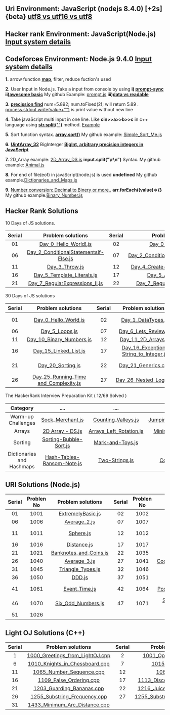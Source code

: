 ## **Uri Environment: JavaScript (nodejs 8.4.0) [+2s] {beta} [utf8 vs utf16 vs utf8](https://javarevisited.blogspot.com/2015/02/difference-between-utf-8-utf-16-and-utf.html)**

## **Hacker rank Environment: JavaScript(Node.js)** **[Input system details](https://stackoverflow.com/questions/43528075/how-to-use-javascript-in-hackerrank-and-hackerearth)**

## **Codeforces Environment: Node.js 9.4.0** **[Input system details](https://codeforces.com/blog/entry/69610)**

**1.** arrow function **[map](https://codeburst.io/learn-understand-javascripts-map-function-ffc059264783)**, filter, reduce fuction's used

**2.** User Input in Node.js. Take a input from console by using **i) [prompt-sync](https://www.codecademy.com/articles/getting-user-input-in-node-js)** **ii)[awesome basic](https://codelikethis.com/lessons/javascript/input-and-output)** My github Example: [prompt.js](<https://github.com/Bepul-Hossain/CP/blob/master/HackerRank/30%20Days%20of%20code%20(javaScript)/prompt.js>) **iii)[data vs readable](https://stackoverflow.com/questions/26174308/what-are-the-differences-between-readable-and-data-event-of-process-stdin-stream)**

**3.** **[precission find](https://www.techonthenet.com/js/number_tofixed.php)**
num=5.892; num.toFixed(2); will return 5.89 . [process.stdout.write(value+"")](https://github.com/Bepul-Hossain/CP/blob/master/HackerRank/10%20Days%20of%20JavaScript/Day_7_Arrays_Me.js) is print value without new line

**4.** Take javaScript multi input in one line. Like **cin>>a>>b>>c** in c++ language using **[str.split(' ')](https://developer.mozilla.org/en-US/docs/Web/JavaScript/Reference/Global_Objects/String/split)** method. [Example](<https://github.com/Bepul-Hossain/CP/tree/master/URI%20JavaScript%20(nodejs%208.4.0)%20%5B%2B2s%5D%20%7Bbeta%7D/BEGENNER/1010>)

**5.** Sort function syntax. **[array.sort()](https://www.tutorialrepublic.com/faq/how-to-sort-an-array-of-integers-correctly-in-javascript.php)** My github example: [Simple_Sort_Me.js](<https://github.com/Bepul-Hossain/CP/tree/master/URI%20JavaScript%20(nodejs%208.4.0)%20%5B%2B2s%5D%20%7Bbeta%7D/BEGENNER/1042>)

**6.** **[UintArray_32](https://developer.mozilla.org/en-US/docs/Web/JavaScript/Reference/Global_Objects/Uint32Array#Browser_compatibility)** BigInterger **[BigInt, arbitrary precision integers in JavaScript](https://golb.hplar.ch/2018/09/javascript-bigint.html)**

**7.** 2D_Array example: [2D_Array_DS.js](<https://github.com/Bepul-Hossain/CP/blob/master/Hacker%20Rank%20JavaScript%20(node.js)/The%20HackerRank%20Interview%20Preparation%20Kit/Arrays/_2D_Array_DS.js>) **input.split("\r\n")** Syntax. My github example: [Animal.js](<https://github.com/Bepul-Hossain/CP/blob/master/URI%20JavaScript%20(nodejs%208.4.0)%20%5B%2B2s%5D%20%7Bbeta%7D/BEGENNER/1049/Animal.js>)

**8.** For end of file(eof) in javaScript(node.js) is used **undefined** My github example.[Dictionaries_and_Maps.js](https://github.com/Bepul-Hossain/CP/blob/master/HackerRank/10%20Days%20of%20JavaScript/Day_8_Dictionaries_and_Maps.js)

**9.** [Number conversion: Decimal to Binery or more..](https://stackoverflow.com/questions/9939760/how-do-i-convert-an-integer-to-binary-in-javascript) **arr.forEach((value)=>{}** My github example.[Binary_Number.js](https://github.com/Bepul-Hossain/CP/blob/master/HackerRank/10%20Days%20of%20JavaScript/Day_10_Binary_Numbers.js)

## Hacker Rank Solutions

10 Days of JS solutions.

| Serial |                                                                                Problem solutions                                                                                 | Serial |                                                                               Problem solutions                                                                                | Serial |                                                                        Problem solutions                                                                         | Serial |                                                                   Problem solutions                                                                    | Serial |                                                                        Problem solutions                                                                         |
| :----: | :------------------------------------------------------------------------------------------------------------------------------------------------------------------------------: | :----: | :----------------------------------------------------------------------------------------------------------------------------------------------------------------------------: | :----: | :--------------------------------------------------------------------------------------------------------------------------------------------------------------: | :----: | :----------------------------------------------------------------------------------------------------------------------------------------------------: | :----: | :--------------------------------------------------------------------------------------------------------------------------------------------------------------: |
|   01   |                     [Day_0_Hello_World!.js](<github.com/Bepul-Hossain/CP/blob/master/HackerRank/30%20Days%20of%20code%20(javaScript)/Day_0_Hello_World!.js>)                     |   02   |                  [Day_0_Data_Types.js](<https://github.com/Bepul-Hossain/CP/blob/master/HackerRank/30%20Days%20of%20code%20(javaScript)/Day_0_Data_Types.js>)                  |   03   | [Day_1_Arithmetic_Operators.js](<https://github.com/Bepul-Hossain/CP/blob/master/HackerRank/30%20Days%20of%20code%20(javaScript)/Day_1_Arithmetic_Operators.js>) |   04   |       [Day_1_Functions.js](<https://github.com/Bepul-Hossain/CP/blob/master/HackerRank/30%20Days%20of%20code%20(javaScript)/Day_1_Functions.js>)       |   05   |             [Day_1_LetConst.js](<https://github.com/Bepul-Hossain/CP/blob/master/HackerRank/30%20Days%20of%20code%20(javaScript)/Day_1_LetConst.js>)             |
|   06   | [Day_2_ConditionalStatementsIf-Else.js](<https://github.com/Bepul-Hossain/CP/blob/master/HackerRank/30%20Days%20of%20code%20(javaScript)/Day_2_ConditionalStatementsIf-Else.js>) |   07   | [Day_2_ConditionalStatementsSwitch.js](<https://github.com/Bepul-Hossain/CP/blob/master/HackerRank/30%20Days%20of%20code%20(javaScript)/Day_2_ConditionalStatementsSwitch.js>) |   08   |                [Day_2_Loops.js](<https://github.com/Bepul-Hossain/CP/blob/master/HackerRank/30%20Days%20of%20code%20(javaScript)/Day_2_Loops.js>)                |   09   |          [Day_3_Arrays.js](<https://github.com/Bepul-Hossain/CP/blob/master/HackerRank/30%20Days%20of%20code%20(javaScript)/Day_3_Arrays.js>)          |   10   |   [Day_3_TryCatchAndFinally.js](<https://github.com/Bepul-Hossain/CP/blob/master/HackerRank/30%20Days%20of%20code%20(javaScript)/Day_3_TryCatchAndFinally.js>)   |
|   11   |                        [Day_3_Throw.js](<https://github.com/Bepul-Hossain/CP/blob/master/HackerRank/30%20Days%20of%20code%20(javaScript)/Day_3_Throw.js>)                        |   12   |    [Day_4_Create-a-RectangleObject.js](<https://github.com/Bepul-Hossain/CP/blob/master/HackerRank/30%20Days%20of%20code%20(javaScript)/Day_4_Create-a-RectangleObject.js>)    |   13   |         [Day_4_CountObjects.js](<https://github.com/Bepul-Hossain/CP/blob/master/HackerRank/30%20Days%20of%20code%20(javaScript)/Day_4_CountObjects.js>)         |   14   |         [Day_4_Classes.js](<https://github.com/Bepul-Hossain/CP/blob/master/HackerRank/30%20Days%20of%20code%20(javaScript)/Day_4_Classes.js>)         |   15   |          [Day_5_Inheritance.js](<https://github.com/Bepul-Hossain/CP/blob/master/HackerRank/30%20Days%20of%20code%20(javaScript)/Day_5_Inheritance.js>)          |
|   16   |            [Day_5_Template_Literals.js](<https://github.com/Bepul-Hossain/CP/blob/master/HackerRank/30%20Days%20of%20code%20(javaScript)/Day_5_Template_Literals.js>)            |   17   |                [Day_5_ArrowFuntion.js](<https://github.com/Bepul-Hossain/CP/blob/master/HackerRank/30%20Days%20of%20code%20(javaScript)/Day_5_ArrowFuntion.js>)                |   18   |     [Day_6_BitwiseOperators.js](<https://github.com/Bepul-Hossain/CP/blob/master/HackerRank/30%20Days%20of%20code%20(javaScript)/Day_6_BitwiseOperators.js>)     |   19   | [Day_6_JavaScriptDates.js](<https://github.com/Bepul-Hossain/CP/blob/master/HackerRank/30%20Days%20of%20code%20(javaScript)/Day_6_JavaScriptDates.js>) |   20   | [Day_7_RegularExpressions_I.js](<https://github.com/Bepul-Hossain/CP/blob/master/HackerRank/30%20Days%20of%20code%20(javaScript)/Day_7_RegularExpressions_I.js>) |
|   21   |        [Day_7_RegularExpressions_II.js](<https://github.com/Bepul-Hossain/CP/blob/master/HackerRank/30%20Days%20of%20code%20(javaScript)/Day_7_RegularExpressions_II.js>)        |   22   |      [Day_7_RegularExpressions_III.js](<https://github.com/Bepul-Hossain/CP/blob/master/HackerRank/30%20Days%20of%20code%20(javaScript)/Day_7_RegularExpressions_III.js>)      |   23   |          [Day_8_Create_aButton](<https://github.com/Bepul-Hossain/CP/tree/master/HackerRank/30%20Days%20of%20code%20(javaScript)/Day_8_Create_aButton>)          |   24   |  [Day_8_Buttons_Container](<https://github.com/Bepul-Hossain/CP/tree/master/HackerRank/30%20Days%20of%20code%20(javaScript)/Day_8_Buttons_Container>)  |   25   |    [Day_9_Binary_Calculator.js](<https://github.com/Bepul-Hossain/CP/tree/master/HackerRank/30%20Days%20of%20code%20(javaScript)/Day_9_Binary_Calculator.js>)    |

30 Days of JS solutions

| Serial |                                                                           Problem solutions                                                                           | Serial |                                                                            Problem solutions                                                                            | Serial |                                                                   Problem solutions                                                                   | Serial |                                                                                     Problem solutions                                                                                     | Serial |                                                                 Problem solutions                                                                 |
| :----: | :-------------------------------------------------------------------------------------------------------------------------------------------------------------------: | :----: | :---------------------------------------------------------------------------------------------------------------------------------------------------------------------: | :----: | :---------------------------------------------------------------------------------------------------------------------------------------------------: | :----: | :---------------------------------------------------------------------------------------------------------------------------------------------------------------------------------------: | :----: | :-----------------------------------------------------------------------------------------------------------------------------------------------: |
|   01   |                  [Day_0_Hello_World.js](https://github.com/Bepul-Hossain/CP/blob/master/HackerRank/10%20Days%20of%20JavaScript/Day_0_Hello_World.js)                  |   02   |               [Day_1_DataTypes.js](https://github.com/Bepul-Hossain/CP/blob/master/HackerRank/10%20Days%20of%20JavaScript/Day_1_DataTypesSubmiteCode.js)                |   03   |            [Day_2_Operators.js](https://github.com/Bepul-Hossain/CP/blob/master/HackerRank/10%20Days%20of%20JavaScript/Day_2_Operators.js)            |   04   |         [Day_3_Intro toConditionalStatements.js](https://github.com/Bepul-Hossain/CP/blob/master/HackerRank/10%20Days%20of%20JavaScript/Day_3_Intro%20toConditionalStatements.js)         |   05   |  [Day_4_Class_vs_Instance.js](https://github.com/Bepul-Hossain/CP/blob/master/HackerRank/10%20Days%20of%20JavaScript/Day_4_Class_vs_Instance.js)  |
|   06   |                        [Day_5_Loops.js](https://github.com/Bepul-Hossain/CP/blob/master/HackerRank/10%20Days%20of%20JavaScript/Day_5_Loops.js)                        |   07   |                   [Day_6_Lets_Review.js](https://github.com/Bepul-Hossain/CP/blob/master/HackerRank/10%20Days%20of%20JavaScript/Day_6_Lets_Review.js)                   |   08   |            [Day_7_Arrays_Me.js](https://github.com/Bepul-Hossain/CP/blob/master/HackerRank/10%20Days%20of%20JavaScript/Day_7_Arrays_Me.js)            |   09   |                  [Day_8_Dictionaries_and_Maps.js](https://github.com/Bepul-Hossain/CP/blob/master/HackerRank/10%20Days%20of%20JavaScript/Day_8_Dictionaries_and_Maps.js)                  |   10   |        [Day_9_Recursion_3.js](https://github.com/Bepul-Hossain/CP/blob/master/HackerRank/10%20Days%20of%20JavaScript/Day_9_Recursion_3.js)        |
|   11   |              [Day_10_Binary_Numbers.js](https://github.com/Bepul-Hossain/CP/blob/master/HackerRank/10%20Days%20of%20JavaScript/Day_10_Binary_Numbers.js)              |   12   |                    [Day_11_2D_Arrays.js](https://github.com/Bepul-Hossain/CP/blob/master/HackerRank/10%20Days%20of%20JavaScript/Day_11_2D_Arrays.js)                    |   13   |         [Day_12_Inheritance.js](https://github.com/Bepul-Hossain/CP/blob/master/HackerRank/10%20Days%20of%20JavaScript/Day_12_Inheritance.js)         |   14   |                      [Day_13_Abstract_Classes.js](https://github.com/Bepul-Hossain/CP/blob/master/HackerRank/10%20Days%20of%20JavaScript/Day_13_Abstract_Classes.js)                      |   15   |            [Day_14_Scope.cpp](https://github.com/Bepul-Hossain/CP/blob/master/HackerRank/10%20Days%20of%20JavaScript/Day_14_Scope.cpp)            |
|   16   |                 [Day_15_Linked_List.js](https://github.com/Bepul-Hossain/CP/blob/master/HackerRank/10%20Days%20of%20JavaScript/Day_15_Linked_List.js)                 |   17   | [Day_16_Exceptions String_to_Integer.js](https://github.com/Bepul-Hossain/CP/blob/master/HackerRank/10%20Days%20of%20JavaScript/Day_16_Exceptions_String_to_Integer.js) |   18   |     [Day_17_More_Exceptions.js](https://github.com/Bepul-Hossain/CP/blob/master/HackerRank/10%20Days%20of%20JavaScript/Day_17_More_Exceptions.js)     |   19   |                     [Day_18_Queues_and_Stacks.js](https://github.com/Bepul-Hossain/CP/blob/master/HackerRank/10%20Days%20of%20JavaScript/Day_18_Queues_and_Stacks.js)                     |   20   |       [Day_19_Interfaces.cpp](https://github.com/Bepul-Hossain/CP/blob/master/HackerRank/10%20Days%20of%20JavaScript/Day_19_Interfaces.js)        |
|   21   |                     [Day_20_Sorting.js](https://github.com/Bepul-Hossain/CP/blob/master/HackerRank/10%20Days%20of%20JavaScript/Day_20_Sorting.js)                     |   22   |                    [Day_21_Generics.cpp](https://github.com/Bepul-Hossain/CP/blob/master/HackerRank/10%20Days%20of%20JavaScript/Day_21_Generics.cpp)                    |   23   | [Day_22_Binary_Search_Trees.js](https://github.com/Bepul-Hossain/CP/blob/master/HackerRank/10%20Days%20of%20JavaScript/Day_22_Binary_Search_Trees.js) |   24   |             [Day_23_BST_Level-Order_Traversal.js](https://github.com/Bepul-Hossain/CP/blob/master/HackerRank/10%20Days%20of%20JavaScript/Day_23_BST_Level-Order_Traversal.js)             |   25   | [Day_24_More_Linked_Lists.js](https://github.com/Bepul-Hossain/CP/blob/master/HackerRank/10%20Days%20of%20JavaScript/Day_24_More_Linked_Lists.js) |
|   26   | [Day_25_Running_Time and_Complexity.js](https://github.com/Bepul-Hossain/CP/blob/master/HackerRank/10%20Days%20of%20JavaScript/Day_25_Running_Time_and_Complexity.js) |   27   |                 [Day_26_Nested_Logic.js](https://github.com/Bepul-Hossain/CP/blob/master/HackerRank/10%20Days%20of%20JavaScript/Day_26_Nested_Logic.js)                 |   28   |            [Day_27_Testing.cpp](https://github.com/Bepul-Hossain/CP/blob/master/HackerRank/10%20Days%20of%20JavaScript/Day_27_Testing.cpp)            |   29   | [Day_28_RegEx_Patterns and_Intro_to_Databases.js](https://github.com/Bepul-Hossain/CP/blob/master/HackerRank/10%20Days%20of%20JavaScript/Day_28_RegEx_Patterns_and_Intro_to_Databases.js) |   30   |       [Day_29_Bitwise_AND.js](https://github.com/Bepul-Hossain/CP/blob/master/HackerRank/10%20Days%20of%20JavaScript/Day_29_Bitwise_AND.js)       |

The HackerRank Interview Preparation Kit ( 12/69 Solved )

|         Category          |                                                                                                               ....                                                                                                               |                                                                                                   ....                                                                                                    |                                                                                                       Serial                                                                                                        |                                                                                                  ....                                                                                                   | .... |
| :-----------------------: | :------------------------------------------------------------------------------------------------------------------------------------------------------------------------------------------------------------------------------: | :-------------------------------------------------------------------------------------------------------------------------------------------------------------------------------------------------------: | :-----------------------------------------------------------------------------------------------------------------------------------------------------------------------------------------------------------------: | :-----------------------------------------------------------------------------------------------------------------------------------------------------------------------------------------------------: | :--: |
|    Warm-up Challenges     |               [Sock_Merchant.js](<https://github.com/Bepul-Hossain/CP/blob/master/Hacker%20Rank%20JavaScript%20(node.js)/The%20HackerRank%20Interview%20Preparation%20Kit/Warm-up%20Challenges/Sock_Merchant.js>)                | [Counting_Valleys.js](<https://github.com/Bepul-Hossain/CP/blob/master/Hacker%20Rank%20JavaScript%20(node.js)/The%20HackerRank%20Interview%20Preparation%20Kit/Warm-up%20Challenges/Counting_Valleys.js>) | [Jumping_on_the_Clouds.js](<https://github.com/Bepul-Hossain/CP/blob/master/Hacker%20Rank%20JavaScript%20(node.js)/The%20HackerRank%20Interview%20Preparation%20Kit/Warm-up%20Challenges/Jumping_on_the_Clouds.js>) | [Repeated_String.js](<https://github.com/Bepul-Hossain/CP/blob/master/Hacker%20Rank%20JavaScript%20(node.js)/The%20HackerRank%20Interview%20Preparation%20Kit/Warm-up%20Challenges/Repeated_String.js>) | .... |
|          Arrays           |                       [2D Array - DS.js](<https://github.com/Bepul-Hossain/CP/blob/master/Hacker%20Rank%20JavaScript%20(node.js)/The%20HackerRank%20Interview%20Preparation%20Kit/Arrays/_2D_Array_DS.js>)                       |    [Arrays_Left_Rotation.js](<https://github.com/Bepul-Hossain/CP/blob/master/Hacker%20Rank%20JavaScript%20(node.js)/The%20HackerRank%20Interview%20Preparation%20Kit/Arrays/Arrays_Left_Rotation.js>)    |              [Minimum-Swaps-2.js](<https://github.com/Bepul-Hossain/CP/blob/master/Hacker%20Rank%20JavaScript%20(node.js)/The%20HackerRank%20Interview%20Preparation%20Kit/Arrays/Minimum-Swaps-2.js>)              |                                                                                                  []()                                                                                                   | .... |
|          Sorting          |                [Sorting-Bubble-Sort.js](<https://github.com/Bepul-Hossain/CP/blob/master/Hacker%20Rank%20JavaScript%20(node.js)/The%20HackerRank%20Interview%20Preparation%20Kit/Sorting/Sorting-Bubble-Sort.js>)                |          [Mark-and-Toys.js](<https://github.com/Bepul-Hossain/CP/blob/master/Hacker%20Rank%20JavaScript%20(node.js)/The%20HackerRank%20Interview%20Preparation%20Kit/Sorting/Mark-and-Toys.js>)           |                                                                                                        []()                                                                                                         |                                                                                                  []()                                                                                                   | []() |
| Dictionaries and Hashmaps | [Hash-Tables-Ransom-Note.js](<https://github.com/Bepul-Hossain/CP/blob/master/Hacker%20Rank%20JavaScript%20(node.js)/The%20HackerRank%20Interview%20Preparation%20Kit/Dictionaries%20and%20Hashmaps/Hash-Tables-Ransom-Note.js>) | [Two-Strings.js](<https://github.com/Bepul-Hossain/CP/blob/master/Hacker%20Rank%20JavaScript%20(node.js)/The%20HackerRank%20Interview%20Preparation%20Kit/Dictionaries%20and%20Hashmaps/Two-Strings.js>)  |   [Count-Triplets.js](<https://github.com/Bepul-Hossain/CP/blob/master/Hacker%20Rank%20JavaScript%20(node.js)/The%20HackerRank%20Interview%20Preparation%20Kit/Dictionaries%20and%20Hashmaps/Count-Triplets.js>)    |                                                                                                  []()                                                                                                   | []() |

## URI Solutions (Node.js)

| Serial | Problen No |                                                                    Problem solutions                                                                     | Serial | Problen No |                                                                           Problem solutions                                                                           | Serial | Problen No |                                                                       Problem solutions                                                                        | Serial | Problen No |                                                                          Problem solutions                                                                          | Serial | Problen No |                                                                        Problem solutions                                                                         |
| :----: | :--------: | :------------------------------------------------------------------------------------------------------------------------------------------------------: | :----: | :--------: | :-------------------------------------------------------------------------------------------------------------------------------------------------------------------: | :----: | :--------: | :------------------------------------------------------------------------------------------------------------------------------------------------------------: | :----: | :--------: | :-----------------------------------------------------------------------------------------------------------------------------------------------------------------: | :----: | :--------: | :--------------------------------------------------------------------------------------------------------------------------------------------------------------: |
|   01   |    1001    |   [ExtremelyBasic.js](<https://github.com/Bepul-Hossain/CP/tree/master/URI%20JavaScript%20(nodejs%208.4.0)%20%5B%2B2s%5D%20%7Bbeta%7D/BEGENNER/1001>)    |   02   |    1002    |         [Area_of_a_Circle.js](<https://github.com/Bepul-Hossain/CP/tree/master/URI%20JavaScript%20(nodejs%208.4.0)%20%5B%2B2s%5D%20%7Bbeta%7D/BEGENNER/1002>)         |   03   |    1003    |        [Simple_Sum.js](<https://github.com/Bepul-Hossain/CP/tree/master/URI%20JavaScript%20(nodejs%208.4.0)%20%5B%2B2s%5D%20%7Bbeta%7D/BEGENNER/1003>)         |   04   |    1004    |         [Simple_Product.js](<https://github.com/Bepul-Hossain/CP/tree/master/URI%20JavaScript%20(nodejs%208.4.0)%20%5B%2B2s%5D%20%7Bbeta%7D/BEGENNER/1004>)         |   05   |    1005    |          [Average_1.js](<https://github.com/Bepul-Hossain/CP/tree/master/URI%20JavaScript%20(nodejs%208.4.0)%20%5B%2B2s%5D%20%7Bbeta%7D/BEGENNER/1005>)          |
|   06   |    1006    |      [Average_2.js](<https://github.com/Bepul-Hossain/CP/tree/master/URI%20JavaScript%20(nodejs%208.4.0)%20%5B%2B2s%5D%20%7Bbeta%7D/BEGENNER/1006>)      |   07   |    1007    |            [Difference.js](<https://github.com/Bepul-Hossain/CP/tree/master/URI%20JavaScript%20(nodejs%208.4.0)%20%5B%2B2s%5D%20%7Bbeta%7D/BEGENNER/1007>)            |   08   |    1008    |          [Salary.js](<https://github.com/Bepul-Hossain/CP/tree/master/URI%20JavaScript%20(nodejs%208.4.0)%20%5B%2B2s%5D%20%7Bbeta%7D/BEGENNER/1008>)           |   09   |    1009    |       [Salary_with_Bonus.js](<https://github.com/Bepul-Hossain/CP/tree/master/URI%20JavaScript%20(nodejs%208.4.0)%20%5B%2B2s%5D%20%7Bbeta%7D/BEGENNER/1009>)        |   10   |    1010    |      [Simple_Calculate.js](<https://github.com/Bepul-Hossain/CP/tree/master/URI%20JavaScript%20(nodejs%208.4.0)%20%5B%2B2s%5D%20%7Bbeta%7D/BEGENNER/1010>)       |
|   11   |    1011    |       [Sphere.js](<https://github.com/Bepul-Hossain/CP/tree/master/URI%20JavaScript%20(nodejs%208.4.0)%20%5B%2B2s%5D%20%7Bbeta%7D/BEGENNER/1011>)        |   12   |    1012    |               [Area.js](<https://github.com/Bepul-Hossain/CP/tree/master/URI%20JavaScript%20(nodejs%208.4.0)%20%5B%2B2s%5D%20%7Bbeta%7D/BEGENNER/1012>)               |   13   |    1013    |       [The_Greatest.js](<https://github.com/Bepul-Hossain/CP/tree/master/URI%20JavaScript%20(nodejs%208.4.0)%20%5B%2B2s%5D%20%7Bbeta%7D/BEGENNER/1013>)        |   14   |    1014    |          [Consumption.js](<https://github.com/Bepul-Hossain/CP/tree/master/URI%20JavaScript%20(nodejs%208.4.0)%20%5B%2B2s%5D%20%7Bbeta%7D/BEGENNER/1014>)           |   15   |    1015    | [Distance Between_Two_Points.js](<https://github.com/Bepul-Hossain/CP/tree/master/URI%20JavaScript%20(nodejs%208.4.0)%20%5B%2B2s%5D%20%7Bbeta%7D/BEGENNER/1015>) |
|   16   |    1016    |      [Distance.js](<https://github.com/Bepul-Hossain/CP/tree/master/URI%20JavaScript%20(nodejs%208.4.0)%20%5B%2B2s%5D%20%7Bbeta%7D/BEGENNER/1016>)       |   17   |    1017    |            [Fuel_Spent.js](<https://github.com/Bepul-Hossain/CP/tree/master/URI%20JavaScript%20(nodejs%208.4.0)%20%5B%2B2s%5D%20%7Bbeta%7D/BEGENNER/1017>)            |   18   |    1018    |         [Banknotes.js](<https://github.com/Bepul-Hossain/CP/tree/master/URI%20JavaScript%20(nodejs%208.4.0)%20%5B%2B2s%5D%20%7Bbeta%7D/BEGENNER/1018>)         |   19   |    1019    |        [Time_Conversion.js](<https://github.com/Bepul-Hossain/CP/tree/master/URI%20JavaScript%20(nodejs%208.4.0)%20%5B%2B2s%5D%20%7Bbeta%7D/BEGENNER/1019>)         |   20   |    1020    |         [Age_in_Days.js](<https://github.com/Bepul-Hossain/CP/tree/master/URI%20JavaScript%20(nodejs%208.4.0)%20%5B%2B2s%5D%20%7Bbeta%7D/BEGENNER/1020>)         |
|   21   |    1021    | [Banknotes_and_Coins.js](<https://github.com/Bepul-Hossain/CP/tree/master/URI%20JavaScript%20(nodejs%208.4.0)%20%5B%2B2s%5D%20%7Bbeta%7D/BEGENNER/1021>) |   22   |    1035    |         [Selection_Test_1.js](<https://github.com/Bepul-Hossain/CP/tree/master/URI%20JavaScript%20(nodejs%208.4.0)%20%5B%2B2s%5D%20%7Bbeta%7D/BEGENNER/1035>)         |   23   |    1036    |    [Bhaskara's_Formula.js](<https://github.com/Bepul-Hossain/CP/tree/master/URI%20JavaScript%20(nodejs%208.4.0)%20%5B%2B2s%5D%20%7Bbeta%7D/BEGENNER/1036>)     |   24   |    1037    |            [Interval.js](<https://github.com/Bepul-Hossain/CP/tree/master/URI%20JavaScript%20(nodejs%208.4.0)%20%5B%2B2s%5D%20%7Bbeta%7D/BEGENNER/1037>)            |   25   |    1038    |            [Snack.js](<https://github.com/Bepul-Hossain/CP/tree/master/URI%20JavaScript%20(nodejs%208.4.0)%20%5B%2B2s%5D%20%7Bbeta%7D/BEGENNER/1038>)            |
|   26   |    1040    |      [Average_3.js](<https://github.com/Bepul-Hossain/CP/tree/master/URI%20JavaScript%20(nodejs%208.4.0)%20%5B%2B2s%5D%20%7Bbeta%7D/BEGENNER/1040>)      |   27   |    1041    |      [Coordinates_of_a_Point.js](<https://github.com/Bepul-Hossain/CP/tree/master/URI%20JavaScript%20(nodejs%208.4.0)%20%5B%2B2s%5D%20%7Bbeta%7D/BEGENNER/1041>)      |   28   |    1042    |        [Simple_Sort.js](<https://github.com/Bepul-Hossain/CP/tree/master/URI%20JavaScript%20(nodejs%208.4.0)%20%5B%2B2s%5D%20%7Bbeta%7D/BEGENNER/1042>)        |   29   |    1043    |            [Triangle.js](<https://github.com/Bepul-Hossain/CP/tree/master/URI%20JavaScript%20(nodejs%208.4.0)%20%5B%2B2s%5D%20%7Bbeta%7D/BEGENNER/1043>)            |   30   |    1044    |          [Multiples.js](<https://github.com/Bepul-Hossain/CP/tree/master/URI%20JavaScript%20(nodejs%208.4.0)%20%5B%2B2s%5D%20%7Bbeta%7D/BEGENNER/1044>)          |
|   31   |    1045    |   [Triangle_Types.js](<https://github.com/Bepul-Hossain/CP/tree/master/URI%20JavaScript%20(nodejs%208.4.0)%20%5B%2B2s%5D%20%7Bbeta%7D/BEGENNER/1045>)    |   32   |    1046    |            [Game_time.js](<https://github.com/Bepul-Hossain/CP/tree/master/URI%20JavaScript%20(nodejs%208.4.0)%20%5B%2B2s%5D%20%7Bbeta%7D/BEGENNER/1046>)             |   33   |    1047    |  [Game_Time_with_Minutes.js](<https://github.com/Bepul-Hossain/CP/tree/master/URI%20JavaScript%20(nodejs%208.4.0)%20%5B%2B2s%5D%20%7Bbeta%7D/BEGENNER/1047>)   |   34   |    1048    |        [Salary_Increase.js](<https://github.com/Bepul-Hossain/CP/tree/master/URI%20JavaScript%20(nodejs%208.4.0)%20%5B%2B2s%5D%20%7Bbeta%7D/BEGENNER/1048>)         |   35   |    1049    |           [Animal.js](<https://github.com/Bepul-Hossain/CP/tree/master/URI%20JavaScript%20(nodejs%208.4.0)%20%5B%2B2s%5D%20%7Bbeta%7D/BEGENNER/1049>)            |
|   36   |    1050    |         [DDD.js](<https://github.com/Bepul-Hossain/CP/tree/master/URI%20JavaScript%20(nodejs%208.4.0)%20%5B%2B2s%5D%20%7Bbeta%7D/BEGENNER/1050>)         |   37   |    1051    |              [Taxes.js](<https://github.com/Bepul-Hossain/CP/tree/master/URI%20JavaScript%20(nodejs%208.4.0)%20%5B%2B2s%5D%20%7Bbeta%7D/BEGENNER/1051>)               |   38   |    1052    |           [Month.js](<https://github.com/Bepul-Hossain/CP/tree/master/URI%20JavaScript%20(nodejs%208.4.0)%20%5B%2B2s%5D%20%7Bbeta%7D/BEGENNER/1052>)           |   39   |    1059    |          [Even_Numbers.js](<https://github.com/Bepul-Hossain/CP/tree/master/URI%20JavaScript%20(nodejs%208.4.0)%20%5B%2B2s%5D%20%7Bbeta%7D/BEGENNER/1059>)          |   40   |    1060    |      [Positive_Numbers.js](<https://github.com/Bepul-Hossain/CP/tree/master/URI%20JavaScript%20(nodejs%208.4.0)%20%5B%2B2s%5D%20%7Bbeta%7D/BEGENNER/1060>)       |
|   41   |    1061    |     [Event_Time.js](<https://github.com/Bepul-Hossain/CP/tree/master/URI%20JavaScript%20(nodejs%208.4.0)%20%5B%2B2s%5D%20%7Bbeta%7D/BEGENNER/1061>)      |   42   |    1064    |      [Positives_and_Average.js](<https://github.com/Bepul-Hossain/CP/tree/master/URI%20JavaScript%20(nodejs%208.4.0)%20%5B%2B2s%5D%20%7Bbeta%7D/BEGENNER/1064>)       |   43   |    1065    | [Even_Between five_Numbers.js](<https://github.com/Bepul-Hossain/CP/tree/master/URI%20JavaScript%20(nodejs%208.4.0)%20%5B%2B2s%5D%20%7Bbeta%7D/BEGENNER/1065>) |   44   |    1066    | [Even_Odd_Positive and_Negative.js](<https://github.com/Bepul-Hossain/CP/tree/master/URI%20JavaScript%20(nodejs%208.4.0)%20%5B%2B2s%5D%20%7Bbeta%7D/BEGENNER/1066>) |   45   |    1067    |         [Odd_Numbers.js](<https://github.com/Bepul-Hossain/CP/tree/master/URI%20JavaScript%20(nodejs%208.4.0)%20%5B%2B2s%5D%20%7Bbeta%7D/BEGENNER/1067>)         |
|   46   |    1070    |   [Six_Odd_Numbers.js](<https://github.com/Bepul-Hossain/CP/tree/master/URI%20JavaScript%20(nodejs%208.4.0)%20%5B%2B2s%5D%20%7Bbeta%7D/BEGENNER/1070>)   |   47   |    1071    | [Sum_of_Consecutive Odd_Numbers_I.js](<https://github.com/Bepul-Hossain/CP/tree/master/URI%20JavaScript%20(nodejs%208.4.0)%20%5B%2B2s%5D%20%7Bbeta%7D/BEGENNER/1071>) |   48   |    1072    |        [Interval_2.js](<https://github.com/Bepul-Hossain/CP/tree/master/URI%20JavaScript%20(nodejs%208.4.0)%20%5B%2B2s%5D%20%7Bbeta%7D/BEGENNER/1072>)         |   49   |    1073    |          [Even_Square.js](<https://github.com/Bepul-Hossain/CP/tree/master/URI%20JavaScript%20(nodejs%208.4.0)%20%5B%2B2s%5D%20%7Bbeta%7D/BEGENNER/1073>)           |   50   |    1080    |    [Highest_and_Position.js](<https://github.com/Bepul-Hossain/CP/tree/master/URI%20JavaScript%20(nodejs%208.4.0)%20%5B%2B2s%5D%20%7Bbeta%7D/BEGENNER/1080>)     |
|   51   |    1026    |                                                                           []()                                                                           |        |            |                                                                                 []()                                                                                  |        |            |                                                                              []()                                                                              |        |            |                                                                                []()                                                                                 |        |            |                                                                               []()                                                                               |

## Light OJ Solutions (C++)

| Serial |                                                            Problem solutions                                                            | Serial |                                                         Problem solutions                                                         | Serial |                                                               Problem solutions                                                               | Serial |                                                                     Problem solutions                                                                     | Serial |                                                        Problem solutions                                                        |
| :----: | :-------------------------------------------------------------------------------------------------------------------------------------: | :----: | :-------------------------------------------------------------------------------------------------------------------------------: | :----: | :-------------------------------------------------------------------------------------------------------------------------------------------: | :----: | :-------------------------------------------------------------------------------------------------------------------------------------------------------: | :----: | :-----------------------------------------------------------------------------------------------------------------------------: |
|   1    | [1000_Greetings_from_LightOJ.cpp](https://github.com/Bepul-Hossain/CP/blob/master/Light%20OJ%20C%2B%2B/1000_Greetings_from_LightOJ.cpp) |   2    |       [1001_Opposite_Task.cpp](https://github.com/Bepul-Hossain/CP/blob/master/Light%20OJ%20C%2B%2B/1001_Opposite_Task.cpp)       |   3    |             [1006_Hex_a_bonacci.cpp](https://github.com/Bepul-Hossain/CP/blob/master/Light%20OJ%20C%2B%2B/1006_Hex_a_bonacci.cpp)             |   4    | [1008_Fibsieve_s_Fantabulous_Birthday.cpp](https://github.com/Bepul-Hossain/CP/blob/master/Light%20OJ%20C%2B%2B/1008_Fibsieve_s_Fantabulous_Birthday.cpp) |   5    | [1009_Back_to_Underworld.cpp](https://github.com/Bepul-Hossain/CP/blob/master/Light%20OJ%20C%2B%2B/1009_Back_to_Underworld.cpp) |
|   6    |  [1010_Knights_in_Chessboard.cpp](https://github.com/Bepul-Hossain/CP/blob/master/Light%20OJ%20C%2B%2B/1010_Knights_in_Chessboard.cpp)  |   7    |          [1015*Brush*(I).cpp](<https://github.com/Bepul-Hossain/CP/blob/master/Light%20OJ%20C%2B%2B/1015_Brush_(I).cpp>)          |   8    |          [1022_Circle_in_Square.cpp](https://github.com/Bepul-Hossain/CP/blob/master/Light%20OJ%20C%2B%2B/1022_Circle_in_Square.cpp)          |   9    |           [1043_Triangle_Partitioning.cpp](https://github.com/Bepul-Hossain/CP/blob/master/Light%20OJ%20C%2B%2B/1043_Triangle_Partitioning.cpp)           |   10   |        [1053_Higher_Math.cpp](https://github.com/Bepul-Hossain/CP/blob/master/Light%20OJ%20C%2B%2B/1053_Higher_Math.cpp)        |
|   11   |        [1065_Number_Sequence.cpp](https://github.com/Bepul-Hossain/CP/blob/master/Light%20OJ%20C%2B%2B/1065_Number_Sequence.cpp)        |   12   |                [1069_Lift.cpp](https://github.com/Bepul-Hossain/CP/blob/master/Light%20OJ%20C%2B%2B/1069_Lift.cpp)                |   13   |                 [1072_Calm_Down.cpp](https://github.com/Bepul-Hossain/CP/blob/master/Light%20OJ%20C%2B%2B/1072_Calm_Down.cpp)                 |   14   |                   [1082_Array_Queries.cpp](https://github.com/Bepul-Hossain/CP/blob/master/Light%20OJ%20C%2B%2B/1082_Array_Queries.cpp)                   |   15   |            [1107_How_Cow.cpp](https://github.com/Bepul-Hossain/CP/blob/master/Light%20OJ%20C%2B%2B/1107_How_Cow.cpp)            |
|   16   |         [1109_False_Ordering.cpp](https://github.com/Bepul-Hossain/CP/blob/master/Light%20OJ%20C%2B%2B/1109_False_Ordering.cpp)         |   17   |    [1113_Discover_the_Web.cpp](https://github.com/Bepul-Hossain/CP/blob/master/Light%20OJ%20C%2B%2B/1113_Discover_the_Web.cpp)    |   18   |             [1116 \_Ekka_Dokka.cpp](https://github.com/Bepul-Hossain/CP/blob/master/Light%20OJ%20C%2B%2B/1116%20_Ekka_Dokka.cpp)              |   19   |                   [1136_Division_by_3.cpp](https://github.com/Bepul-Hossain/CP/blob/master/Light%20OJ%20C%2B%2B/1136_Division_by_3.cpp)                   |   20   |             [1182_Parity.cpp](https://github.com/Bepul-Hossain/CP/blob/master/Light%20OJ%20C%2B%2B/1182_Parity.cpp)             |
|   21   |       [1203_Guarding_Bananas.cpp](https://github.com/Bepul-Hossain/CP/blob/master/Light%20OJ%20C%2B%2B/1203_Guarding_Bananas.cpp)       |   22   |  [1216_Juice_in_the_Glass.cpp](https://github.com/Bepul-Hossain/CP/blob/master/Light%20OJ%20C%2B%2B/1216_Juice_in_the_Glass.cpp)  |   23   | [1225*Palindromic_Numbers*(II).cpp](<https://github.com/Bepul-Hossain/CP/blob/master/Light%20OJ%20C%2B%2B/1225_Palindromic_Numbers_(II).cpp>) |   24   |                     [1227_Boiled_Eggs.cpp](https://github.com/Bepul-Hossain/CP/blob/master/Light%20OJ%20C%2B%2B/1227_Boiled_Eggs.cpp)                     |   25   |    [1249_Chocolate_Thief.cpp](https://github.com/Bepul-Hossain/CP/blob/master/Light%20OJ%20C%2B%2B/1249_Chocolate_Thief.cpp)    |
|   26   |    [1255_Substring_Frequency.cpp](https://github.com/Bepul-Hossain/CP/blob/master/Light%20OJ%20C%2B%2B/1255_Substring_Frequency.cpp)    |   27   | [1255_Substring_Frequency.cpp](https://github.com/Bepul-Hossain/CP/blob/master/Light%20OJ%20C%2B%2B/1255_Substring_Frequency.cpp) |   28   |      [1301_Monitoring_Processes.cpp](https://github.com/Bepul-Hossain/CP/blob/master/Light%20OJ%20C%2B%2B/1301_Monitoring_Processes.cpp)      |   29   |         [1305_Area_of_a_Parallelogram.cpp](https://github.com/Bepul-Hossain/CP/blob/master/Light%20OJ%20C%2B%2B/1305_Area_of_a_Parallelogram.cpp)         |   30   |            [1331_Agent_J.cpp](https://github.com/Bepul-Hossain/CP/blob/master/Light%20OJ%20C%2B%2B/1331_Agent_J.cpp)            |
|   31   |   [1433_Minimum_Arc_Distance.cpp](https://github.com/Bepul-Hossain/CP/blob/master/Light%20OJ%20C%2B%2B/1433_Minimum_Arc_Distance.cpp)   |        |                                                               []()                                                                |        |                                                                     []()                                                                      |        |                                                                           []()                                                                            |        |                                                              []()                                                               |
